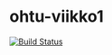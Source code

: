 # ohtu-viikko1

[![Build Status](https://travis-ci.org/strajama/ohtu-viikko1.svg?branch=master)](https://travis-ci.org/strajama/ohtu-viikko1) 
